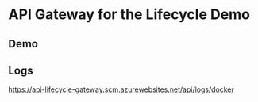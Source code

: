 # API Gateway for the Lifecycle Demo

## Demo

## Logs

https://api-lifecycle-gateway.scm.azurewebsites.net/api/logs/docker
